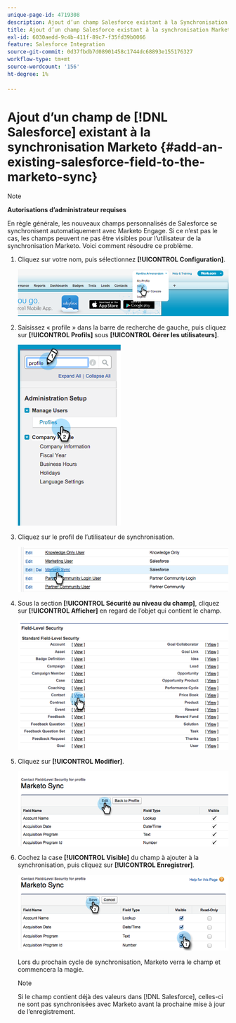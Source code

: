 ```yaml
---
unique-page-id: 4719308
description: Ajout d’un champ Salesforce existant à la Synchronisation de Marketo - Documents Marketo - Documentation du produit
title: Ajout d’un champ Salesforce existant à la synchronisation Marketo
exl-id: 6030aedd-9c4b-411f-89c7-f35fd39b0066
feature: Salesforce Integration
source-git-commit: 0d37fbdb7d08901458c1744dc68893e155176327
workflow-type: tm+mt
source-wordcount: '156'
ht-degree: 1%

---
```


# Ajout d’un champ de [!DNL Salesforce] existant à la synchronisation Marketo {#add-an-existing-salesforce-field-to-the-marketo-sync}

>[!NOTE]
>
>**Autorisations d’administrateur requises**

En règle générale, les nouveaux champs personnalisés de Salesforce se synchronisent automatiquement avec Marketo Engage. Si ce n’est pas le cas, les champs peuvent ne pas être visibles pour l’utilisateur de la synchronisation Marketo. Voici comment résoudre ce problème.

1. Cliquez sur votre nom, puis sélectionnez **[!UICONTROL Configuration]**.

   ![](assets/add-an-existing-salesforce-field-to-the-marketo-sync-1.png)

1. Saisissez « profile » dans la barre de recherche de gauche, puis cliquez sur **[!UICONTROL Profils]** sous **[!UICONTROL Gérer les utilisateurs]**.

   ![](assets/add-an-existing-salesforce-field-to-the-marketo-sync-2.png)

1. Cliquez sur le profil de l’utilisateur de synchronisation.

   ![](assets/add-an-existing-salesforce-field-to-the-marketo-sync-3.png)

1. Sous la section **[!UICONTROL Sécurité au niveau du champ]**, cliquez sur **[!UICONTROL Afficher]** en regard de l’objet qui contient le champ.

   ![](assets/add-an-existing-salesforce-field-to-the-marketo-sync-4.png)

1. Cliquez sur **[!UICONTROL Modifier]**.

   ![](assets/add-an-existing-salesforce-field-to-the-marketo-sync-5.png)

1. Cochez la case **[!UICONTROL Visible]** du champ à ajouter à la synchronisation, puis cliquez sur **[!UICONTROL Enregistrer]**.

   ![](assets/add-an-existing-salesforce-field-to-the-marketo-sync-6.png)

   Lors du prochain cycle de synchronisation, Marketo verra le champ et commencera la magie.

   >[!NOTE]
   >
   > Si le champ contient déjà des valeurs dans [!DNL Salesforce], celles-ci ne sont pas synchronisées avec Marketo avant la prochaine mise à jour de l’enregistrement.
